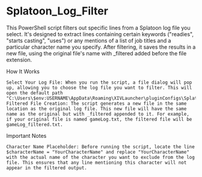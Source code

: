 # Splatoon_Log_Filter
 
This PowerShell script filters out specific lines from a Splatoon log file you select. It's designed to extract lines containing certain keywords ("readies", "starts casting", "uses") or any mentions of a list of job titles and a particular character name you specify. After filtering, it saves the results in a new file, using the original file's name with _filtered added before the file extension.

How It Works

    Select Your Log File: When you run the script, a file dialog will pop up, allowing you to choose the log file you want to filter. This will open the default path "C:\Users\$env:USERNAME\AppData\Roaming\XIVLauncher\pluginConfigs\Splatoon\Logs"
    Filtered File Creation: The script generates a new file in the same location as the original log file. This new file will have the same name as the original but with _filtered appended to it. For example, if your original file is named gameLog.txt, the filtered file will be gameLog_filtered.txt.

Important Notes

    Character Name Placeholder: Before running the script, locate the line $characterName = "YourCharacterName" and replace "YourCharacterName" with the actual name of the character you want to exclude from the log file. This ensures that any line mentioning this character will not appear in the filtered output.